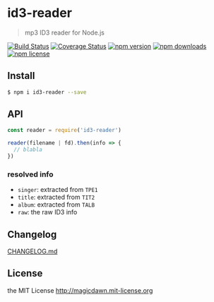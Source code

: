 # id3-reader
> mp3 ID3 reader for Node.js

[![Build Status](https://img.shields.io/travis/magicdawn/node-id3-reader.svg?style=flat-square)](https://travis-ci.org/magicdawn/node-id3-reader)
[![Coverage Status](https://img.shields.io/codecov/c/github/magicdawn/node-id3-reader.svg?style=flat-square)](https://codecov.io/gh/magicdawn/node-id3-reader)
[![npm version](https://img.shields.io/npm/v/id3-reader.svg?style=flat-square)](https://www.npmjs.com/package/id3-reader)
[![npm downloads](https://img.shields.io/npm/dm/id3-reader.svg?style=flat-square)](https://www.npmjs.com/package/id3-reader)
[![npm license](https://img.shields.io/npm/l/id3-reader.svg?style=flat-square)](http://magicdawn.mit-license.org)

## Install
```sh
$ npm i id3-reader --save
```

## API

```js
const reader = require('id3-reader')

reader(filename | fd).then(info => {
  // blabla
})
```

### resolved info

- `singer`: extracted from `TPE1`
- `title`: extracted from `TIT2`
- `album`: extracted from `TALB`
- `raw`: the raw ID3 info

## Changelog
[CHANGELOG.md](CHANGELOG.md)

## License
the MIT License http://magicdawn.mit-license.org